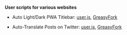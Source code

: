 **User scripts for various websites**

- Auto Light/Dark PWA Titlebar:
[user.js](https://ruukulada.github.io/UserScripts/scripts/pwa-titlebar-light-dark-auto.user.js),
[GreasyFork](https://greasyfork.org/en/scripts/534782-auto-light-dark-pwa-titlebar)

- Auto-Translate Posts on Twitter:
[user.js](https://ruukulada.github.io/UserScripts/scripts/twitter-auto-translate.user.js),
[GreasyFork](https://greasyfork.org/en/scripts/522784-auto-translate-posts-on-twitter)
